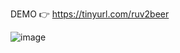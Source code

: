 DEMO 👉 https://tinyurl.com/ruv2beer


![image](https://user-images.githubusercontent.com/78655439/119959175-604a2f80-bfc1-11eb-93b0-e222b9d302e9.png)
